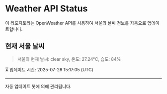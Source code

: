 
# Weather API Status

이 리포지토리는 OpenWeather API를 사용하여 서울의 날씨 정보를 자동으로 업데이트합니다.

## 현재 서울 날씨
> 서울의 현재 날씨: clear sky, 온도: 27.24°C, 습도: 84%

⏳ 업데이트 시간: 2025-07-26 15:17:05 (UTC)

---
자동 업데이트 봇에 의해 관리됩니다.
